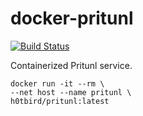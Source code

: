 # docker-pritunl

[![Build Status](https://travis-ci.org/h0tbird/docker-pritunl.svg?branch=master)](https://travis-ci.org/h0tbird/docker-pritunl)

Containerized Pritunl service.

```
docker run -it --rm \
--net host --name pritunl \
h0tbird/pritunl:latest
```
